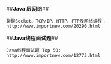 ##**Java 层网络**##
```
聊聊Socket、TCP/IP、HTTP、FTP及网络编程：
http://www.importnew.com/20290.html
```
##**Java线程面试题**##
```
Java线程面试题 Top 50:
http://www.importnew.com/12773.html
```